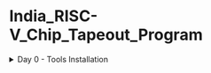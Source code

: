 # India_RISC-V_Chip_Tapeout_Program
<details>
	<summary>Day 0 - Tools Installation </summary>
	
# Day 0 - Tools Installation
## Yosys
